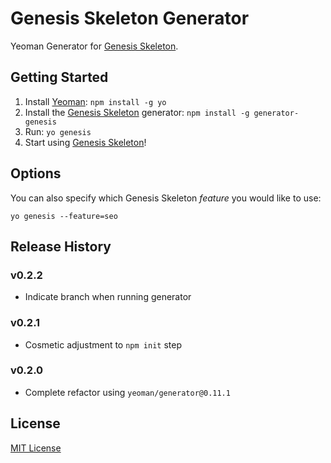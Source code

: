 Genesis Skeleton Generator
==========================

Yeoman Generator for [Genesis Skeleton][2].


Getting Started
---------------

1. Install [Yeoman][1]: `npm install -g yo`
2. Install the [Genesis Skeleton][2] generator: `npm install -g generator-genesis`
3. Run: `yo genesis`
4. Start using [Genesis Skeleton][2]!


Options
-------

You can also specify which Genesis Skeleton *feature* you would like to use:

    yo genesis --feature=seo


Release History
---------------

### v0.2.2

- Indicate branch when running generator

### v0.2.1

- Cosmetic adjustment to `npm init` step

### v0.2.0

- Complete refactor using `yeoman/generator@0.11.1`


License
-------

[MIT License][3]


[1]: http://yeoman.io/
[2]: http://github.com/ericclemmons/genesis-skeleton
[3]: http://en.wikipedia.org/wiki/MIT_License

